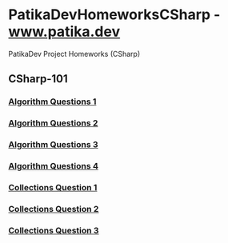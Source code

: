# PatikaDevHomeworksCSharp - www.patika.dev

PatikaDev Project Homeworks (CSharp)

## CSharp-101

### [Algorithm Questions 1](https://github.com/Rfcnr/PatikaDevHomeworksCSharp/blob/master/CSharp101/Homework1/AlgorithmQuestions1/AlgorithmQuestions1/Program.cs)

### [Algorithm Questions 2](https://github.com/Rfcnr/PatikaDevHomeworksCSharp/blob/master/CSharp101/Homework1/AlgorithmQuestions2/Program.cs)

### [Algorithm Questions 3](https://github.com/Rfcnr/PatikaDevHomeworksCSharp/blob/master/CSharp101/Homework1/AlgorithmQuestions3/Program.cs)

### [Algorithm Questions 4](https://github.com/Rfcnr/PatikaDevHomeworksCSharp/blob/master/CSharp101/Homework1/AlgorithmQuestions4/Program.cs)

### [Collections Question 1](https://github.com/Rfcnr/PatikaDevHomeworksCSharp/blob/master/CSharp101/Collections/Collections_Question_1/Program.cs)

### [Collections Question 2](https://github.com/Rfcnr/PatikaDevHomeworksCSharp/blob/master/CSharp101/Collections/Collections_Question_2/Program.cs)

### [Collections Question 3](https://github.com/Rfcnr/PatikaDevHomeworksCSharp/blob/master/CSharp101/Collections/Colllections_Questions_3/Program.cs)